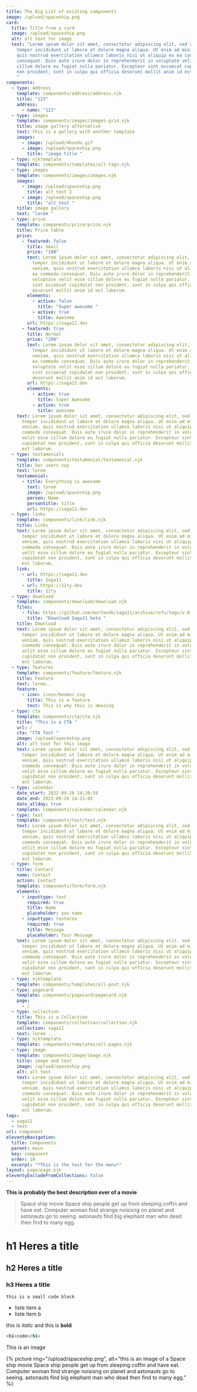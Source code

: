 ```yaml
---
title: The Big List of existing components
image: /upload/spaceship.png
card:
  title: Title from a card
  image: /upload/spaceship.png
  alt: alt text for image
  text: "Lorem ipsum dolor sit amet, consectetur adipiscing elit, sed do eiusmod
    tempor incididunt ut labore et dolore magna aliqua. Ut enim ad minim veniam,
    quis nostrud exercitation ullamco laboris nisi ut aliquip ex ea commodo
    consequat. Duis aute irure dolor in reprehenderit in voluptate velit esse
    cillum dolore eu fugiat nulla pariatur. Excepteur sint occaecat cupidatat
    non proident, sunt in culpa qui officia deserunt mollit anim id est laborum.
    "
components:
  - type: Address
    template: components/address/address.njk
    title: "123"
    address:
      - name: "123"
  - type: images
    template: components/images/images-grid.njk
    title: image gallery alternative
    text: t﻿his is a gallery with another template
    images:
      - image: /upload/4hundo.gif
      - image: /upload/spaceship.png
        title: "image title "
  - type: njktemplate
    template: components/templates/all-tags.njk
  - type: images
    template: components/images/images.njk
    images:
      - image: /upload/spaceship.png
        title: alt text 2
      - image: /upload/spaceship.png
        title: "alt text "
    title: image gallery
    text: "l﻿orem "
  - type: price
    template: components/price/price.njk
    title: Price table
    price:
      - featured: false
        title: Small
        price: "100"
        text: Lorem ipsum dolor sit amet, consectetur adipiscing elit, sed do eiusmod
          tempor incididunt ut labore et dolore magna aliqua. Ut enim ad minim
          veniam, quis nostrud exercitation ullamco laboris nisi ut aliquip ex
          ea commodo consequat. Duis aute irure dolor in reprehenderit in
          voluptate velit esse cillum dolore eu fugiat nulla pariatur. Excepteur
          sint occaecat cupidatat non proident, sunt in culpa qui officia
          deserunt mollit anim id est laborum.
        elements:
          - active: false
            title: "Super awesome "
          - active: true
            title: Awesome
        url: https://saga11.dev
      - featured: true
        title: Normal
        price: "200"
        text: Lorem ipsum dolor sit amet, consectetur adipiscing elit, sed do eiusmod
          tempor incididunt ut labore et dolore magna aliqua. Ut enim ad minim
          veniam, quis nostrud exercitation ullamco laboris nisi ut aliquip ex
          ea commodo consequat. Duis aute irure dolor in reprehenderit in
          voluptate velit esse cillum dolore eu fugiat nulla pariatur. Excepteur
          sint occaecat cupidatat non proident, sunt in culpa qui officia
          deserunt mollit anim id est laborum.
        url: https://saga11.dev
        elements:
          - active: true
            title: Super Awesome
          - active: true
            title: awesome
    text: Lorem ipsum dolor sit amet, consectetur adipiscing elit, sed do eiusmod
      tempor incididunt ut labore et dolore magna aliqua. Ut enim ad minim
      veniam, quis nostrud exercitation ullamco laboris nisi ut aliquip ex ea
      commodo consequat. Duis aute irure dolor in reprehenderit in voluptate
      velit esse cillum dolore eu fugiat nulla pariatur. Excepteur sint occaecat
      cupidatat non proident, sunt in culpa qui officia deserunt mollit anim id
      est laborum.
  - type: testamonials
    template: components/testamonial/testamonial.njk
    title: Our users say
    text: l﻿orem
    testamonial:
      - title: Everything is awesome
        text: l﻿orem
        image: /upload/spaceship.png
        person: Name
        persontitle: title
        url: https://saga11.dev
  - type: links
    template: components/link/link.njk
    title: Links
    text: Lorem ipsum dolor sit amet, consectetur adipiscing elit, sed do eiusmod
      tempor incididunt ut labore et dolore magna aliqua. Ut enim ad minim
      veniam, quis nostrud exercitation ullamco laboris nisi ut aliquip ex ea
      commodo consequat. Duis aute irure dolor in reprehenderit in voluptate
      velit esse cillum dolore eu fugiat nulla pariatur. Excepteur sint occaecat
      cupidatat non proident, sunt in culpa qui officia deserunt mollit anim id
      est laborum.
    link:
      - url: https://saga11.dev
        title: Saga11
      - url: https://11ty.dev
        title: 11ty
  - type: download
    template: components/download/download.njk
    files:
      - file: https://github.com/mortendk/saga11/archive/refs/tags/v.0.2.2-beta.zip
        title: "Download Saga11 beta "
    title: Download
    text: Lorem ipsum dolor sit amet, consectetur adipiscing elit, sed do eiusmod
      tempor incididunt ut labore et dolore magna aliqua. Ut enim ad minim
      veniam, quis nostrud exercitation ullamco laboris nisi ut aliquip ex ea
      commodo consequat. Duis aute irure dolor in reprehenderit in voluptate
      velit esse cillum dolore eu fugiat nulla pariatur. Excepteur sint occaecat
      cupidatat non proident, sunt in culpa qui officia deserunt mollit anim id
      est laborum.
  - type: features
    template: components/feature/feature.njk
    title: Feature
    text: l﻿orem..
    feature:
      - icon: icons/beaker.svg
        title: This is a feature
        text: T﻿his is why this is amazing
  - type: cta
    template: components/cta/cta.njk
    title: "This is a CTA "
    url: /
    cta: "CTA Text "
    image: /upload/spaceship.png
    alt: alt text for this image
    text: Lorem ipsum dolor sit amet, consectetur adipiscing elit, sed do eiusmod
      tempor incididunt ut labore et dolore magna aliqua. Ut enim ad minim
      veniam, quis nostrud exercitation ullamco laboris nisi ut aliquip ex ea
      commodo consequat. Duis aute irure dolor in reprehenderit in voluptate
      velit esse cillum dolore eu fugiat nulla pariatur. Excepteur sint occaecat
      cupidatat non proident, sunt in culpa qui officia deserunt mollit anim id
      est laborum.
  - type: calendar
    date_start: 2022-09-26 14:20:59
    date_end: 2022-09-26 14:21:02
    date_allday: true
    template: components/calendar/calendar.njk
  - type: text
    template: components/text/text.njk
    text: Lorem ipsum dolor sit amet, consectetur adipiscing elit, sed do eiusmod
      tempor incididunt ut labore et dolore magna aliqua. Ut enim ad minim
      veniam, quis nostrud exercitation ullamco laboris nisi ut aliquip ex ea
      commodo consequat. Duis aute irure dolor in reprehenderit in voluptate
      velit esse cillum dolore eu fugiat nulla pariatur. Excepteur sint occaecat
      cupidatat non proident, sunt in culpa qui officia deserunt mollit anim id
      est laborum.
  - type: form
    title: Contact
    name: Contact
    action: Contact
    template: components/form/form.njk
    elements:
      - inputtype: text
        required: true
        title: Name
        placeholder: you name
      - inputtype: textarea
        required: true
        title: Message
        placeholder: Your Message
    text: Lorem ipsum dolor sit amet, consectetur adipiscing elit, sed do eiusmod
      tempor incididunt ut labore et dolore magna aliqua. Ut enim ad minim
      veniam, quis nostrud exercitation ullamco laboris nisi ut aliquip ex ea
      commodo consequat. Duis aute irure dolor in reprehenderit in voluptate
      velit esse cillum dolore eu fugiat nulla pariatur. Excepteur sint occaecat
      cupidatat non proident, sunt in culpa qui officia deserunt mollit anim id
      est laborum.
  - type: njktemplate
    template: components/templates/all-post.njk
  - type: pagecard
    template: components/pagecard/pagecard.njk
    page:
      - /
  - type: collection
    title: This is a Collection
    template: components/collection/collection.njk
    collection: saga11
    text: l﻿orem ...
  - type: njktemplate
    template: components/templates/all-pages.njk
  - type: image
    template: components/image/image.njk
    title: image and text
    image: /upload/spaceship.png
    alt: alt text
    text: Lorem ipsum dolor sit amet, consectetur adipiscing elit, sed do eiusmod
      tempor incididunt ut labore et dolore magna aliqua. Ut enim ad minim
      veniam, quis nostrud exercitation ullamco laboris nisi ut aliquip ex ea
      commodo consequat. Duis aute irure dolor in reprehenderit in voluptate
      velit esse cillum dolore eu fugiat nulla pariatur. Excepteur sint occaecat
      cupidatat non proident, sunt in culpa qui officia deserunt mollit anim id
      est laborum.
tags:
  - saga11
  - test
url: component
eleventyNavigation:
  title: Components
  parent: main
  key: component
  order: 10
  excerpt: "*This is the text for the menu*"
layout: page/page.njk
eleventyExcludeFromCollections: false
---
```

**This is probably the best description ever of a movie**

> Space ship movie
> Space ship people get up from sleeping coffin and have eat.
> Computer woman find strange noisisng on planet and astonauts go to seeing. astonauts find big elephant man who dead then find to many egg.

# h1 H﻿eres a title

## h2 H﻿eres a title

### h3 H﻿eres a title

`this is a small code block`

* l﻿iste item a
* l﻿iste item b

t﻿his is *italic* and this is **bold**

```html
<h1>code</h1>
```

This is an image



{% picture img="/upload/spaceship.png", alt="this is an image of a Space ship movie Space ship people get up from sleeping coffin and have eat. Computer woman find strange noisisng on planet and astonauts go to seeing. astonauts find big elephant man who dead then find to many egg." %}